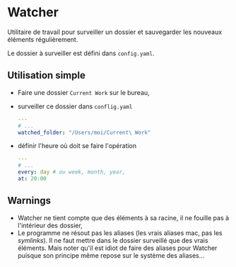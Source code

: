 # Watcher

Utilitaire de travail pour surveiller un dossier et sauvegarder les nouveaux éléments régulièrement.

Le dossier à surveiller est défini dans `config.yaml`.

## Utilisation simple

* Faire une dossier `Current Work` sur le bureau,
* surveiller ce dossier dans `conflig.yaml`
  
  ~~~yaml
  ---
  # ...
  watched_folder: "/Users/moi/Current\ Work"
  ~~~

* définir l'heure où doit se faire l'opération

  ~~~yaml
  ---
  # ...
  every: day # ou week, month, year,
  at: 20:00
  ~~~

## Warnings

* Watcher ne tient compte que des éléments à sa racine, il ne fouille pas à l'intérieur des dossier,
* Le programme ne résout pas les aliases (les vrais aliases mac, pas les *symlinks*). Il ne faut mettre dans le dossier surveillé que des vrais éléments. Mais noter qu'il est idiot de faire des aliases pour Watcher puisque son principe même repose sur le système des aliases…
